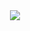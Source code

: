 <div align="center">
  <a href="https://github.com/frontful/frontful-environment">
    <img heigth="75" src="http://www.frontful.com/assets/packages/cli.png">
  </a>
</div>
